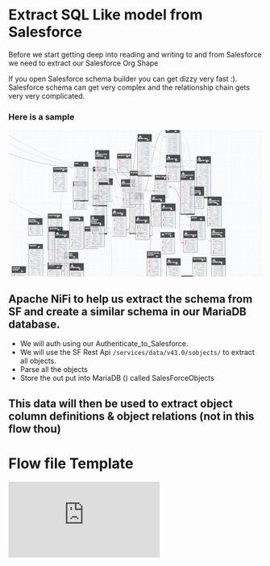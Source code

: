 # Extract SQL Like model from Salesforce 

Before we start getting deep into reading and writing to and from Salesforce we need to extract our Salesforce Org Shape

If you open Salesforce schema builder you can get dizzy very fast :). Salesforce schema can get very complex and the relationship chain gets very very complicated.
### Here is a sample 
![Salesforce Schema Builder](https://github.com/AODBA/AO-NiFi-Resources/blob/master/NiFi_Salesforce/Extract_Salesforce_Objects/imgs/sf-schema.PNG)


## Apache NiFi to help us extract the schema from SF and create a similar schema in our MariaDB database.

- We will auth using our Authenticate_to_Salesforce.
- We will use the SF Rest Api ```/services/data/v43.0/sobjects/``` to extract all objects.
- Parse all the objects
- Store the out put into MariaDB () called SalesForceObjects

## This data will then be used to extract object column definitions & object relations (not in this flow thou)



# Flow file Template 
![Apache NiFi Flow diagram](https://github.com/AODBA/AO-NiFi-Resources/blob/master/NiFi_Salesforce/Extract_Salesforce_Objects/Extract_Salesforce_Objects.xml)
